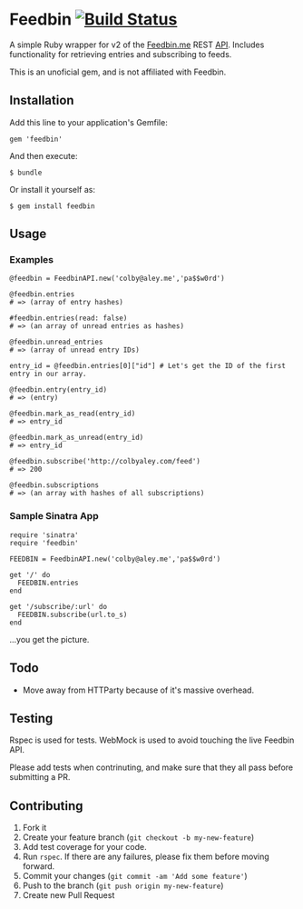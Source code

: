 Feedbin [![Build Status](https://travis-ci.org/ColbyAley/feedbin.png?branch=master)](https://travis-ci.org/ColbyAley/feedbin)
===

A simple Ruby wrapper for v2 of the [Feedbin.me](http://feedbin.me) REST [API](https://github.com/feedbin/feedbin-api). Includes functionality for retrieving entries and subscribing to feeds.

This is an unoficial gem, and is not affiliated with Feedbin.

## Installation

Add this line to your application's Gemfile:

  `gem 'feedbin'`

And then execute:

  `$ bundle`

Or install it yourself as:

  `$ gem install feedbin`

## Usage

### Examples
    @feedbin = FeedbinAPI.new('colby@aley.me','pa$$w0rd')

    @feedbin.entries
    # => (array of entry hashes)

    #feedbin.entries(read: false)
    # => (an array of unread entries as hashes)

    @feedbin.unread_entries
    # => (array of unread entry IDs)

    entry_id = @feedbin.entries[0]["id"] # Let's get the ID of the first entry in our array.

    @feedbin.entry(entry_id)
    # => (entry)

    @feedbin.mark_as_read(entry_id)
    # => entry_id

    @feedbin.mark_as_unread(entry_id)
    # => entry_id

    @feedbin.subscribe('http://colbyaley.com/feed')
    # => 200

    @feedbin.subscriptions
    # => (an array with hashes of all subscriptions)

### Sample Sinatra App

    require 'sinatra'
    require 'feedbin'

    FEEDBIN = FeedbinAPI.new('colby@aley.me','pa$$w0rd')

    get '/' do
      FEEDBIN.entries
    end

    get '/subscribe/:url' do
      FEEDBIN.subscribe(url.to_s)
    end

...you get the picture.

## Todo
- Move away from HTTParty because of it's massive overhead.

## Testing

Rspec is used for tests. WebMock is used to avoid touching the live Feedbin API.

Please add tests when contrinuting, and make sure that they all pass before submitting a PR.

## Contributing

1. Fork it
2. Create your feature branch (`git checkout -b my-new-feature`)
3. Add test coverage for your code.
4. Run `rspec`. If there are any failures, please fix them before moving forward.
5. Commit your changes (`git commit -am 'Add some feature'`)
6. Push to the branch (`git push origin my-new-feature`)
7. Create new Pull Request
